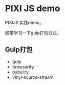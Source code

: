 # PIXI JS demo

PIXIJS 实践demo。

顺带学习一下gulp打包方式。

## Gulp打包

* gulp
* browserify
* babeliry
* vinyl-source-stream
